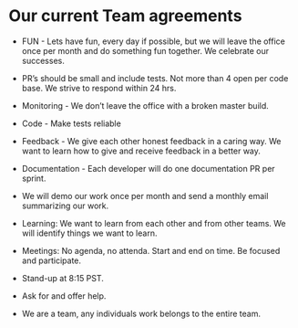 # Our current Team agreements

- FUN - Lets have fun, every day if possible, but we will leave the office once per month and do something fun together. We celebrate our successes.

- PR’s should be small and include tests. Not more than 4 open per code base. We strive to respond within 24 hrs.

- Monitoring - We don’t leave the office with a broken master build. 

- Code - Make tests reliable

- Feedback - We give each other honest feedback in a caring way.  We want to learn how to give and receive feedback in a better way.

- Documentation - Each developer will do one documentation PR per sprint.

- We will demo our work once per month and send a monthly email summarizing our work.

- Learning: We want to learn from each other and from other teams. We will identify things we want to learn.

- Meetings: No agenda, no attenda. Start and end on time. Be focused and participate. 

- Stand-up at 8:15 PST.

- Ask for and offer help.

- We are a team, any individuals work belongs to the entire team.
